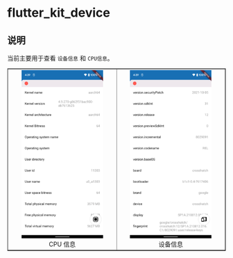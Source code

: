 # flutter_kit_device

## 说明

当前主要用于查看 `设备信息` 和 `CPU信息`。

<table border="1" width="100%">
    <tr>
        <td width="33.33%" align="center"><img src="https://raw.githubusercontent.com/windows7lake/screenshot/main/Screenshot2.png" width="80%" alt="CPU 信息" /><br>CPU 信息</td>
        <td width="33.33%" align="center"><img src="https://raw.githubusercontent.com/windows7lake/screenshot/main/Screenshot3.png" width="80%" alt="设备信息" /><br>设备信息</td>
    </tr>
</table>